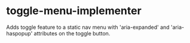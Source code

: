 # toggle-menu-implementer
Adds toggle feature to a static nav menu with 'aria-expanded' and 'aria-haspopup' attributes on the toggle button.
